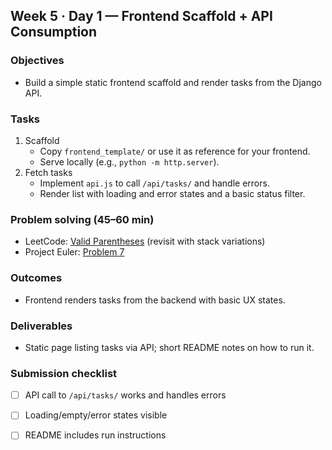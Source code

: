 ## Week 5 · Day 1 — Frontend Scaffold + API Consumption

### Objectives
- Build a simple static frontend scaffold and render tasks from the Django API.

### Tasks
1) Scaffold
   - Copy `frontend_template/` or use it as reference for your frontend.
   - Serve locally (e.g., `python -m http.server`).
2) Fetch tasks
   - Implement `api.js` to call `/api/tasks/` and handle errors.
   - Render list with loading and error states and a basic status filter.

### Problem solving (45–60 min)
- LeetCode: [Valid Parentheses](https://leetcode.com/problems/valid-parentheses/) (revisit with stack variations)
- Project Euler: [Problem 7](https://projecteuler.net/problem=7)

### Outcomes
- Frontend renders tasks from the backend with basic UX states.

### Deliverables
- Static page listing tasks via API; short README notes on how to run it.

### Submission checklist
- [ ] API call to `/api/tasks/` works and handles errors
- [ ] Loading/empty/error states visible
- [ ] README includes run instructions

